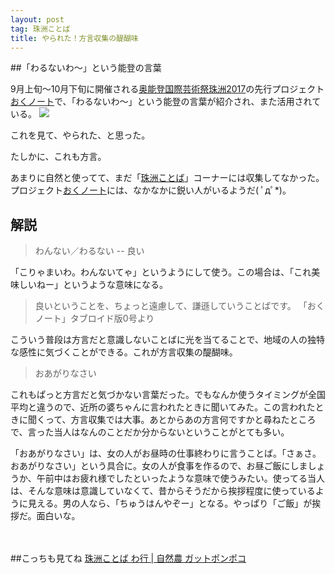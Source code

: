 ```yaml
---
layout: post
tag: 珠洲ことば
title: やられた！方言収集の醍醐味
---
```


##「わるないわ～」という能登の言葉

9月上旬～10月下旬に開催される[奥能登国際芸術祭珠洲2017](http://oku-noto.jp/about/index.html)の先行プロジェクト[おくノート](http://oku-noto.jp/oku-note/news/index.php?mode=disp&func=entry&entry_no=12&page=1)で、「わるないわ～」という能登の言葉が紹介され、また活用されている。
[![](http://oku-noto.jp/oku-note/warunaiwa/images/h2_01.gif)](http://oku-noto.jp/oku-note/)

これを見て、やられた、と思った。

たしかに、これも方言。

あまりに自然と使ってて、まだ「[珠洲ことば](http://kobapan.com/tags/%E7%8F%A0%E6%B4%B2%E3%81%93%E3%81%A8%E3%81%B0)」コーナーには収集してなかった。プロジェクト[おくノート](http://oku-noto.jp/oku-note/)には、なかなかに鋭い人がいるようだ( ﾟдﾟ*)。

## 解説

>わんない／わるない -- 良い

「こりゃまいわ。わんないてゃ」というようにして使う。この場合は、「これ美味しいねー」というような意味になる。

>良いということを、ちょっと遠慮して、謙遜していうことばです。
>「おくノート」タブロイド版0号より

こういう普段は方言だと意識しないことばに光を当てることで、地域の人の独特な感性に気づくことができる。これが方言収集の醍醐味。

>おあがりなさい

これもぱっと方言だと気づかない言葉だった。でもなんか使うタイミングが全国平均と違うので、近所の婆ちゃんに言われたときに聞いてみた。この言われたときに聞くって、方言収集では大事。あとからあの方言何ですかと尋ねたところで、言った当人はなんのことだか分からないということがとても多い。

「おあがりなさい」は、女の人がお昼時の仕事終わりに言うことば。「さぁさ。おあがりなさい」という具合に。女の人が食事を作るので、お昼ご飯にしましょうか、午前中はお疲れ様でしたといったような意味で使うみたい。使ってる当人は、そんな意味は意識していなくて、昔からそうだから挨拶程度に使っているように見える。男の人なら、「ちゅうはんやぞー」となる。やっぱり「ご飯」が挨拶だ。面白いな。



　

##こっちも見てね
[珠洲ことば わ行 | 自然農 ガットポンポコ](http://kobapan.com/suzuben/wa.html)

